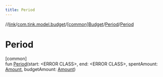 ```yaml
---
title: Period
---
```

//[link](../../../../index.html)/[com.tink.model.budget](../../index.html)/[[common]Budget](../index.html)/[Period](index.html)/[Period](-period.html)



# Period



[common]\
fun [Period](-period.html)(start: &lt;ERROR CLASS&gt;, end: &lt;ERROR CLASS&gt;, spentAmount: [Amount](../../../com.tink.model.misc/[common]-amount/index.html), budgetAmount: [Amount](../../../com.tink.model.misc/[common]-amount/index.html))




